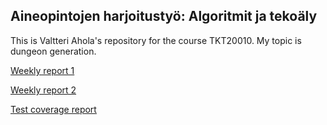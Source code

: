 ## Aineopintojen harjoitustyö: Algoritmit ja tekoäly

This is Valtteri Ahola's repository for the course TKT20010. My topic is dungeon generation.

[Weekly report 1](https://github.com/valttteri/Tiralabra/blob/a750ed96d641a29e611ccdc981c19458f89c299c/documents/weekly_report1.md)

[Weekly report 2](https://github.com/valttteri/Tiralabra/blob/main/documents/weekly_report2.md)

[Test coverage report](https://valttteri.github.io/)
